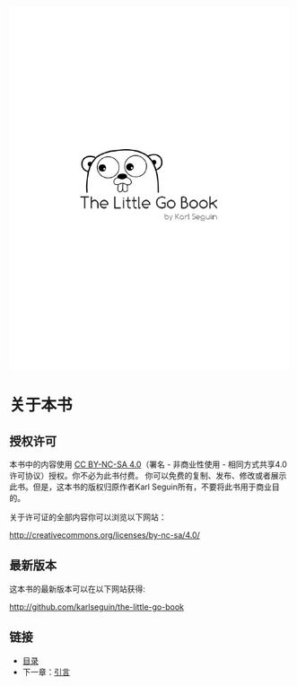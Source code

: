 
![](/images/cover.jpg)

# 关于本书

## 授权许可

本书中的内容使用 [CC BY-NC-SA 4.0](http://creativecommons.org/licenses/by-nc-sa/4.0/)（署名 - 非商业性使用 - 相同方式共享4.0许可协议）授权。你不必为此书付费。
你可以免费的复制、发布、修改或者展示此书。但是，这本书的版权归原作者Karl Seguin所有，不要将此书用于商业目的。

关于许可证的全部内容你可以浏览以下网站：

http://creativecommons.org/licenses/by-nc-sa/4.0/

## 最新版本

这本书的最新版本可以在以下网站获得:

http://github.com/karlseguin/the-little-go-book

## 链接

- [目录](directory.md)
- 下一章：[引言](introduction.md)
